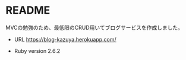 # README

MVCの勉強のため、最低限のCRUD用いてブログサービスを作成しました。

* URL
https://blog-kazuya.herokuapp.com/

* Ruby version
2.6.2
